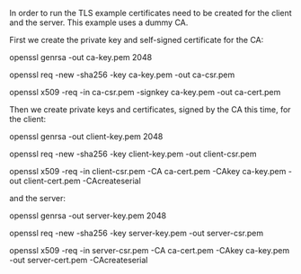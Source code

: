 In order to run the TLS example certificates need to be created for
the client and the server. This example uses a dummy CA.

First we create the private key and self-signed certificate for the CA:

  openssl genrsa -out ca-key.pem 2048

  openssl req -new -sha256 -key ca-key.pem -out ca-csr.pem

  openssl x509 -req -in ca-csr.pem -signkey ca-key.pem -out ca-cert.pem

Then we create private keys and certificates, signed by the CA this
time, for the client:

  openssl genrsa -out client-key.pem 2048

  openssl req -new -sha256 -key client-key.pem -out client-csr.pem

  openssl x509 -req -in client-csr.pem -CA ca-cert.pem -CAkey ca-key.pem -out client-cert.pem -CAcreateserial

 and the server:

  openssl genrsa -out server-key.pem 2048

  openssl req -new -sha256 -key server-key.pem -out server-csr.pem

  openssl x509 -req -in server-csr.pem -CA ca-cert.pem -CAkey ca-key.pem -out server-cert.pem -CAcreateserial
